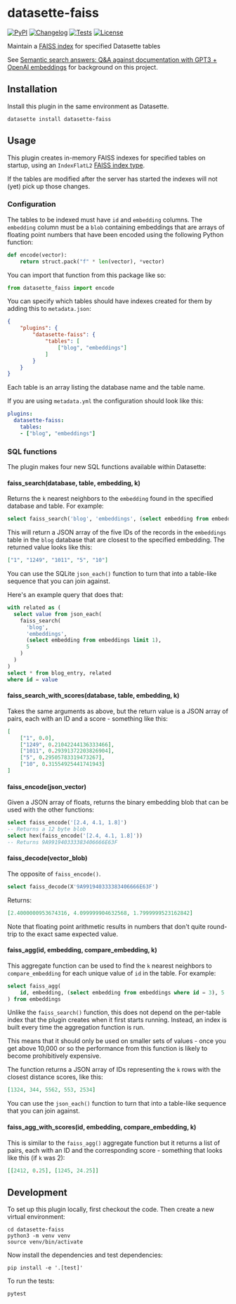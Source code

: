 # datasette-faiss

[![PyPI](https://img.shields.io/pypi/v/datasette-faiss.svg)](https://pypi.org/project/datasette-faiss/)
[![Changelog](https://img.shields.io/github/v/release/simonw/datasette-faiss?include_prereleases&label=changelog)](https://github.com/simonw/datasette-faiss/releases)
[![Tests](https://github.com/simonw/datasette-faiss/workflows/Test/badge.svg)](https://github.com/simonw/datasette-faiss/actions?query=workflow%3ATest)
[![License](https://img.shields.io/badge/license-Apache%202.0-blue.svg)](https://github.com/simonw/datasette-faiss/blob/main/LICENSE)

Maintain a [FAISS index](https://github.com/facebookresearch/faiss) for specified Datasette tables

See [Semantic search answers: Q&A against documentation with GPT3 + OpenAI embeddings](https://simonwillison.net/2023/Jan/13/semantic-search-answers/) for background on this project.

## Installation

Install this plugin in the same environment as Datasette.

    datasette install datasette-faiss

## Usage

This plugin creates in-memory FAISS indexes for specified tables on startup, using an `IndexFlatL2` [FAISS index type](https://github.com/facebookresearch/faiss/wiki/Faiss-indexes).

If the tables are modified after the server has started the indexes will not (yet) pick up those changes.

### Configuration

The tables to be indexed must have `id` and `embedding` columns. The `embedding` column must be a `blob` containing embeddings that are arrays of floating point numbers that have been encoded using the following Python function:

```python
def encode(vector):
    return struct.pack("f" * len(vector), *vector)
```
You can import that function from this package like so:
```python
from datasette_faiss import encode
```
You can specify which tables should have indexes created for them by adding this to `metadata.json`:
```json
{
    "plugins": {
        "datasette-faiss": {
            "tables": [
                ["blog", "embeddings"]
            ]
        }
    }
}
```
Each table is an array listing the database name and the table name.

If you are using `metadata.yml` the configuration should look like this:

```yaml
plugins:
  datasette-faiss:
    tables:
    - ["blog", "embeddings"]
```

### SQL functions

The plugin makes four new SQL functions available within Datasette:

#### faiss_search(database, table, embedding, k)
  
Returns the `k` nearest neighbors to the `embedding` found in the specified database and table. For example:
```sql
select faiss_search('blog', 'embeddings', (select embedding from embeddings where id = 3), 5)
```
This will return a JSON array of the five IDs of the records in the `embeddings` table in the `blog` database that are closest to the specified embedding. The returned value looks like this:

```json
["1", "1249", "1011", "5", "10"]
```
You can use the SQLite `json_each()` function to turn that into a table-like sequence that you can join against.

Here's an example query that does that:

```sql
with related as (
  select value from json_each(
    faiss_search(
      'blog',
      'embeddings',
      (select embedding from embeddings limit 1),
      5
    )
  )
)
select * from blog_entry, related
where id = value
```
#### faiss_search_with_scores(database, table, embedding, k)

Takes the same arguments as above, but the return value is a JSON array of pairs, each with an ID and a score - something like this:

```json
[
    ["1", 0.0],
    ["1249", 0.21042244136333466],
    ["1011", 0.29391372203826904],
    ["5", 0.29505783319473267],
    ["10", 0.31554925441741943]
]
```

#### faiss_encode(json_vector)

Given a JSON array of floats, returns the binary embedding blob that can be used with the other functions:

```sql
select faiss_encode('[2.4, 4.1, 1.8]')
-- Returns a 12 byte blob
select hex(faiss_encode('[2.4, 4.1, 1.8]'))
-- Returns 9A991940333383406666E63F
```

#### faiss_decode(vector_blob)

The opposite of `faiss_encode()`.

```sql
select faiss_decode(X'9A991940333383406666E63F')
```
Returns:
```json
[2.4000000953674316, 4.099999904632568, 1.7999999523162842]
```
Note that floating point arithmetic results in numbers that don't quite round-trip to the exact same expected value.

#### faiss_agg(id, embedding, compare_embedding, k)

This aggregate function can be used to find the `k` nearest neighbors to `compare_embedding` for each unique value of `id` in the table. For example:

```sql
select faiss_agg(
    id, embedding, (select embedding from embeddings where id = 3), 5
) from embeddings
```
Unlike the `faiss_search()` function, this does not depend on the per-table index that the plugin creates when it first starts running. Instead, an index is built every time the aggregation function is run.

This means that it should only be used on smaller sets of values - once you get above 10,000 or so the performance from this function is likely to become prohibitively expensive.

The function returns a JSON array of IDs representing the `k` rows with the closest distance scores, like this:

```json
[1324, 344, 5562, 553, 2534]
```
You can use the `json_each()` function to turn that into a table-like sequence that you can join against.

#### faiss_agg_with_scores(id, embedding, compare_embedding, k)

This is similar to the `faiss_agg()` aggregate function but it returns a list of pairs, each with an ID and the corresponding score - something that looks like this (if `k` was 2):

```json
[[2412, 0.25], [1245, 24.25]]
```

## Development

To set up this plugin locally, first checkout the code. Then create a new virtual environment:

    cd datasette-faiss
    python3 -m venv venv
    source venv/bin/activate

Now install the dependencies and test dependencies:

    pip install -e '.[test]'

To run the tests:

    pytest
